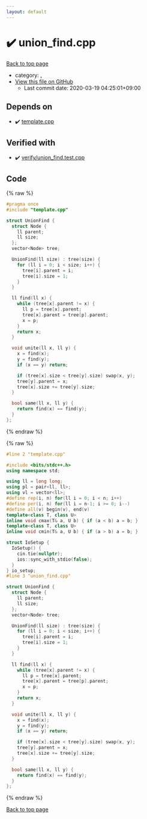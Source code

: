 ```yaml
---
layout: default
---
```


<!-- mathjax config similar to math.stackexchange -->
<script type="text/javascript" async
  src="https://cdnjs.cloudflare.com/ajax/libs/mathjax/2.7.5/MathJax.js?config=TeX-MML-AM_CHTML">
</script>
<script type="text/x-mathjax-config">
  MathJax.Hub.Config({
    TeX: { equationNumbers: { autoNumber: "AMS" }},
    tex2jax: {
      inlineMath: [ ['$','$'] ],
      processEscapes: true
    },
    "HTML-CSS": { matchFontHeight: false },
    displayAlign: "left",
    displayIndent: "2em"
  });
</script>

<script type="text/javascript" src="https://cdnjs.cloudflare.com/ajax/libs/jquery/3.4.1/jquery.min.js"></script>
<script src="https://cdn.jsdelivr.net/npm/jquery-balloon-js@1.1.2/jquery.balloon.min.js" integrity="sha256-ZEYs9VrgAeNuPvs15E39OsyOJaIkXEEt10fzxJ20+2I=" crossorigin="anonymous"></script>
<script type="text/javascript" src="../assets/js/copy-button.js"></script>
<link rel="stylesheet" href="../assets/css/copy-button.css" />


# :heavy_check_mark: union_find.cpp

<a href="../index.html">Back to top page</a>

* category: <a href="../index.html#5058f1af8388633f609cadb75a75dc9d">.</a>
* <a href="{{ site.github.repository_url }}/blob/master/union_find.cpp">View this file on GitHub</a>
    - Last commit date: 2020-03-19 04:25:01+09:00




## Depends on

* :heavy_check_mark: <a href="template.cpp.html">template.cpp</a>


## Verified with

* :heavy_check_mark: <a href="../verify/verify/union_find.test.cpp.html">verify/union_find.test.cpp</a>


## Code

<a id="unbundled"></a>
{% raw %}
```cpp
#pragma once
#include "template.cpp"

struct UnionFind {
  struct Node {
    ll parent;
    ll size;
  };
  vector<Node> tree;

  UnionFind(ll size) : tree(size) {
    for (ll i = 0; i < size; i++) {
      tree[i].parent = i;
      tree[i].size = 1;
    }
  }

  ll find(ll x) {
    while (tree[x].parent != x) {
      ll p = tree[x].parent;
      tree[x].parent = tree[p].parent;
      x = p;
    }
    return x;
  }

  void unite(ll x, ll y) {
    x = find(x);
    y = find(y);
    if (x == y) return;

    if (tree[x].size < tree[y].size) swap(x, y);
    tree[y].parent = x;
    tree[x].size += tree[y].size;
  }

  bool same(ll x, ll y) {
    return find(x) == find(y);
  }
};

```
{% endraw %}

<a id="bundled"></a>
{% raw %}
```cpp
#line 2 "template.cpp"

#include <bits/stdc++.h>
using namespace std;

using ll = long long;
using pl = pair<ll, ll>;
using vl = vector<ll>;
#define rep(i, n) for(ll i = 0; i < n; i++)
#define per(i, n) for(ll i = n-1; i >= 0; i--)
#define all(v) begin(v), end(v)
template<class T, class U>
inline void cmax(T& a, U b) { if (a < b) a = b; }
template<class T, class U>
inline void cmin(T& a, U b) { if (a > b) a = b; }

struct IoSetup {
  IoSetup() {
    cin.tie(nullptr);
    ios::sync_with_stdio(false);
  }
} io_setup;
#line 3 "union_find.cpp"

struct UnionFind {
  struct Node {
    ll parent;
    ll size;
  };
  vector<Node> tree;

  UnionFind(ll size) : tree(size) {
    for (ll i = 0; i < size; i++) {
      tree[i].parent = i;
      tree[i].size = 1;
    }
  }

  ll find(ll x) {
    while (tree[x].parent != x) {
      ll p = tree[x].parent;
      tree[x].parent = tree[p].parent;
      x = p;
    }
    return x;
  }

  void unite(ll x, ll y) {
    x = find(x);
    y = find(y);
    if (x == y) return;

    if (tree[x].size < tree[y].size) swap(x, y);
    tree[y].parent = x;
    tree[x].size += tree[y].size;
  }

  bool same(ll x, ll y) {
    return find(x) == find(y);
  }
};

```
{% endraw %}

<a href="../index.html">Back to top page</a>


